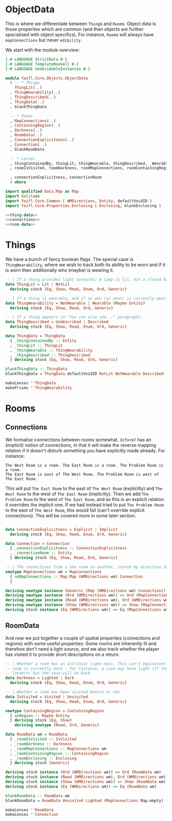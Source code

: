 # ObjectData

This is where we differentiate between `Thing`s and `Room`s. Object data is those properties which are common (and then objects are further specialised with object specifics). For instance, `Room`s will always have `mapConnections` but never `edibility`.

We start with the module overview:

```haskell file=src/Yaifl/Core/Objects/ObjectData.hs
{-# LANGUAGE StrictData #-}
{-# LANGUAGE TemplateHaskell #-}
{-# LANGUAGE UndecidableInstances #-}

module Yaifl.Core.Objects.ObjectData
  ( -- * Things
    ThingLit(..)
  , ThingWearability(..)
  , ThingDescribed(..)
  , ThingData(..)
  , blankThingData

  -- * Rooms
  , MapConnections(..)
  , ContainingRegion(..)
  , Darkness(..)
  , RoomData(..)
  , ConnectionExplicitness(..)
  , Connection(..)
  , blankRoomData

  -- * Lenses
  , thingContainedBy, thingLit, thingWearable, thingDescribed, _Wearable
  , roomIsVisited, roomDarkness, roomMapConnections, roomContainingRegion, roomEnclosing

  , connectionExplicitness, connectionRoom
  ) where

import qualified Data.Map as Map
import Solitude 
import Yaifl.Core.Common ( WMDirections, Entity, defaultVoidID )
import Yaifl.Core.Properties.Enclosing ( Enclosing, blankEnclosing )

<<thing-data>>
<<connections>>
<<room-data>>
```

# Things

We have a bunch of fancy boolean flags. The special case is `ThingWearability`, where we wish to track both its ability to be worn and if it is worn then additionally who (maybe) is wearing it.

```haskell id=thing-data
-- | If a thing provides light outwards; A lamp is lit, but a closed box with a light inside is not.
data ThingLit = Lit | NotLit 
  deriving stock (Eq, Show, Read, Enum, Ord, Generic)

-- | If a thing is wearable, and if so who (or what) is currently wearing it.
data ThingWearability = NotWearable | Wearable (Maybe Entity) 
  deriving stock (Eq, Show, Read, Ord, Generic)

-- | If a thing appears in "You can also see..." paragraphs.
data ThingDescribed = Undescribed | Described 
  deriving stock (Eq, Show, Read, Enum, Ord, Generic)

data ThingData = ThingData
  { _thingContainedBy :: Entity
  , _thingLit :: ThingLit
  , _thingWearable :: ThingWearability
  , _thingDescribed :: ThingDescribed
  } deriving stock (Eq, Show, Read, Ord, Generic)

blankThingData :: ThingData
blankThingData = ThingData defaultVoidID NotLit NotWearable Described

makeLenses ''ThingData
makePrisms ''ThingWearability
```
# Rooms

## Connections

We formalise connections between rooms somewhat. `Inform7` has an (implicit) notion of connections, in that it will make the reverse mapping relation if it doesn't disturb something you have explicitly made already. For instance:

```inform
The West Room is a room. The East Room is a room. The Problem Room is a room.
The East Room is east of The West Room. The Problem Room is west of The East Room.
```

This will put `The East Room` to the east of `The West Room` (explicitly) and `The West Room` to the west of `The East Room` (implicitly). Then we add `The Problem Room` to the west of `The East Room`, and as this is an explicit relation it overrides the implicit one. If we had instead tried to put `The Problem Room` to the east of `The West Room`, this would fail (can't override explicit connections). This will be covered more in some later section.

```haskell id=connections

data ConnectionExplicitness = Explicit | Implicit 
  deriving stock (Eq, Show, Read, Enum, Ord, Generic)

data Connection = Connection 
  { _connectionExplicitness :: ConnectionExplicitness
  , _connectionRoom :: Entity
  } deriving stock (Eq, Show, Read, Ord, Generic)

-- | The connections from a one room to another, stored by direction ID.
newtype MapConnections wm = MapConnections
  { unMapConnections :: Map.Map (WMDirections wm) Connection 
  }

deriving newtype instance (Generic (Map (WMDirections wm) Connection)) => Generic (MapConnections wm)
deriving newtype instance (Ord (WMDirections wm)) => Ord (MapConnections wm)
deriving newtype instance (Read (WMDirections wm), Ord (WMDirections wm)) => Read (MapConnections wm)
deriving newtype instance (Show (WMDirections wm)) => Show (MapConnections wm)
deriving stock instance (Eq (WMDirections wm)) => Eq (MapConnections wm)
```

## RoomData

And now we put together a couple of spatial properties (connections and regions) with some useful properties: Some rooms are inherently lit and therefore don't need a light source, and we also track whether the player has visited it to provide short descriptions on a return.

```haskell id=room-data
-- | Whether a room has an intrinsic light-ness. This isn't equivalent to whether a
-- room is currently dark - for instance, a cave may have light (if the player has a
-- lantern) but the cave will be Dark.
data Darkness = Lighted | Dark 
  deriving stock (Eq, Show, Read, Enum, Ord, Generic)

-- | Whether a room has been visited before or not.
data IsVisited = Visited | Unvisited 
  deriving stock (Eq, Show, Read, Enum, Ord, Generic)

newtype ContainingRegion = ContainingRegion
  { unRegion :: Maybe Entity
  } deriving stock (Eq, Show)
    deriving newtype (Read, Ord, Generic)

data RoomData wm = RoomData
  { _roomIsVisited :: IsVisited
  , _roomDarkness :: Darkness
  , _roomMapConnections :: MapConnections wm
  , _roomContainingRegion :: ContainingRegion
  , _roomEnclosing :: Enclosing
  } deriving stock (Generic)

deriving stock instance (Ord (WMDirections wm)) => Ord (RoomData wm)
deriving stock instance (Read (WMDirections wm), Ord (WMDirections wm)) => Read (RoomData wm)
deriving stock instance (Show (WMDirections wm)) => Show (RoomData wm)
deriving stock instance (Eq (WMDirections wm)) => Eq (RoomData wm)

blankRoomData :: RoomData wm
blankRoomData = RoomData Unvisited Lighted (MapConnections Map.empty) (ContainingRegion Nothing) blankEnclosing

makeLenses ''RoomData
makeLenses ''Connection
```

